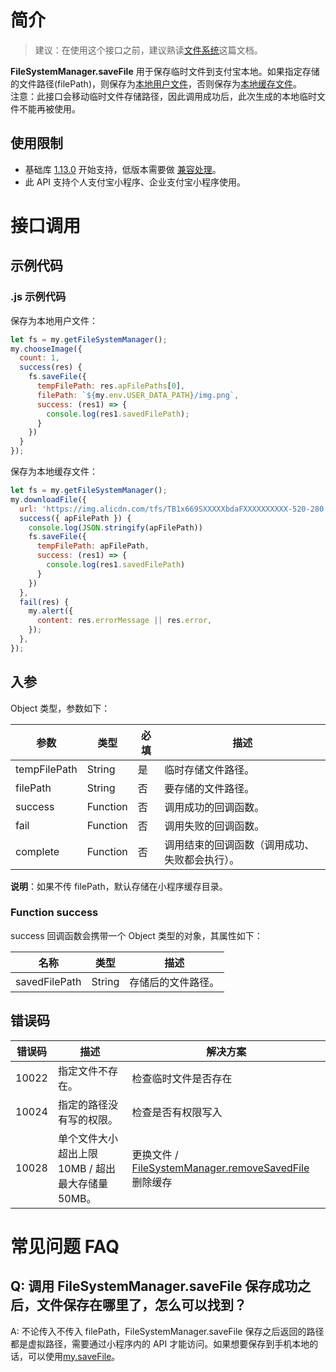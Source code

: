 # 简介
> 建议：在使用这个接口之前，建议熟读[文件系统](https://opendocs.alipay.com/mini/03dt4s)这篇文档。

**FileSystemManager.saveFile** 用于保存临时文件到支付宝本地。如果指定存储的文件路径(filePath)，则保存为[本地用户文件](https://opendocs.alipay.com/mini/03dt4s)，否则保存为[本地缓存文件](https://opendocs.alipay.com/mini/03dt4s)。\
注意：此接口会移动临时文件存储路径，因此调用成功后，此次生成的本地临时文件不能再被使用。 


## 使用限制

- 基础库 [1.13.0](https://opendocs.alipay.com/mini/framework/lib) 开始支持，低版本需要做 [兼容处理](https://opendocs.alipay.com/mini/framework/compatibility)。
- 此 API 支持个人支付宝小程序、企业支付宝小程序使用。

# 接口调用

## 示例代码

### .js 示例代码

保存为本地用户文件：

```javascript
let fs = my.getFileSystemManager();
my.chooseImage({
  count: 1,
  success(res) {
  	fs.saveFile({
      tempFilePath: res.apFilePaths[0],
      filePath: `${my.env.USER_DATA_PATH}/img.png`,
      success: (res1) => {
        console.log(res1.savedFilePath);
      }
    })
  }
});
```

保存为本地缓存文件：

```JavaScript
let fs = my.getFileSystemManager();
my.downloadFile({
  url: 'https://img.alicdn.com/tfs/TB1x669SXXXXXbdaFXXXXXXXXXX-520-280.jpg',
  success({ apFilePath }) {
    console.log(JSON.stringify(apFilePath))
    fs.saveFile({
      tempFilePath: apFilePath,
      success: (res1) => {
        console.log(res1.savedFilePath)
      }
    })
  },
  fail(res) {
    my.alert({
      content: res.errorMessage || res.error,
    });
  },
});
```

## 入参

Object 类型，参数如下：

| **参数** | **类型** | **必填** | **描述** |
| --- | --- | --- | --- |
| tempFilePath | String | 是 | 临时存储文件路径。 |
| filePath | String | 否 | 要存储的文件路径。 |
| success | Function | 否 | 调用成功的回调函数。 |
| fail | Function | 否 | 调用失败的回调函数。 |
| complete | Function | 否 | 调用结束的回调函数（调用成功、失败都会执行）。 |

**说明**：如果不传 filePath，默认存储在小程序缓存目录。

### Function success

success 回调函数会携带一个 Object 类型的对象，其属性如下：

| **名称** | **类型** | **描述** |
| --- | --- | --- |
| savedFilePath | String | 存储后的文件路径。 |

## 错误码
| **错误码** | **描述** |  **解决方案** |
| --- | --- | --- |
| 10022 | 指定文件不存在。 | 检查临时文件是否存在 |
| 10024 | 指定的路径没有写的权限。 | 检查是否有权限写入 |
| 10028 | 单个文件大小超出上限 10MB / 超出最大存储量 50MB。 | 更换文件 / [FileSystemManager.removeSavedFile](https://opendocs.alipay.com/mini/api/0229pv) 删除缓存 |

# 常见问题 FAQ

## Q: 调用 FileSystemManager.saveFile 保存成功之后，文件保存在哪里了，怎么可以找到？
A: 不论传入不传入 filePath，FileSystemManager.saveFile 保存之后返回的路径都是虚拟路径，需要通过小程序内的 API 才能访问。如果想要保存到手机本地的话，可以使用[my.saveFile](https://opendocs.alipay.com/mini/api/xbll1q)。
